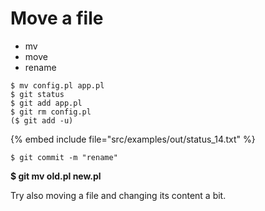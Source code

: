 # Move a file

* mv
* move
* rename

```
$ mv config.pl app.pl
$ git status
$ git add app.pl
$ git rm config.pl
($ git add -u)
```
{% embed include file="src/examples/out/status_14.txt" %}

```
$ git commit -m "rename"
```

**$ git mv old.pl new.pl**



Try also moving a file and changing its content a bit.


